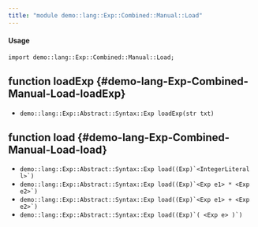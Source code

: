 ```yaml
---
title: "module demo::lang::Exp::Combined::Manual::Load"
---
```


#### Usage

`import demo::lang::Exp::Combined::Manual::Load;`

## function loadExp {#demo-lang-Exp-Combined-Manual-Load-loadExp}

* ``demo::lang::Exp::Abstract::Syntax::Exp loadExp(str txt)``

## function load {#demo-lang-Exp-Combined-Manual-Load-load}

* ``demo::lang::Exp::Abstract::Syntax::Exp load((Exp)`<IntegerLiteral l>`)``
* ``demo::lang::Exp::Abstract::Syntax::Exp load((Exp)`<Exp e1> * <Exp e2>`)``
* ``demo::lang::Exp::Abstract::Syntax::Exp load((Exp)`<Exp e1> + <Exp e2>`)``
* ``demo::lang::Exp::Abstract::Syntax::Exp load((Exp)`( <Exp e> )`)``

